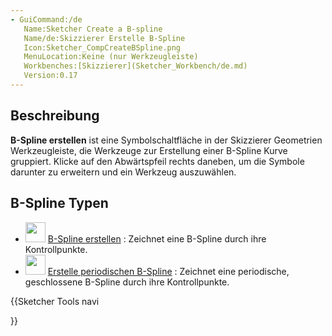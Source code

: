 ```yaml
---
- GuiCommand:/de
   Name:Sketcher Create a B-spline
   Name/de:Skizzierer Erstelle B-Spline
   Icon:Sketcher_CompCreateBSpline.png
   MenuLocation:Keine (nur Werkzeugleiste)
   Workbenches:[Skizzierer](Sketcher_Workbench/de.md)
   Version:0.17
---
```


## Beschreibung

**B-Spline erstellen** ist eine Symbolschaltfläche in der Skizzierer Geometrien Werkzeugleiste, die Werkzeuge zur Erstellung einer B-Spline Kurve gruppiert. Klicke auf den Abwärtspfeil rechts daneben, um die Symbole darunter zu erweitern und ein Werkzeug auszuwählen.

## B-Spline Typen 

-   <img alt="" src=images/Sketcher_CreateBSpline.svg  style="width:32px;"> [B-Spline erstellen](Sketcher_CreateBSpline/de.md) : Zeichnet eine B-Spline durch ihre Kontrollpunkte.
-   <img alt="" src=images/Sketcher_Create_Periodic_BSpline.svg  style="width:32px;"> [Erstelle periodischen B-Spline](Sketcher_CreatePeriodicBSpline/de.md) : Zeichnet eine periodische, geschlossene B-Spline durch ihre Kontrollpunkte.





{{Sketcher Tools navi

}}  
